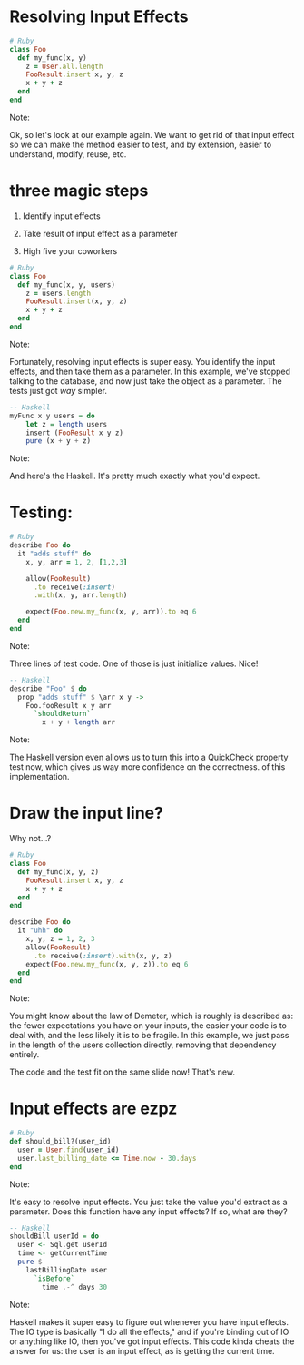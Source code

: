 # Resolving Input Effects


```ruby
# Ruby
class Foo
  def my_func(x, y)         
    z = User.all.length
    FooResult.insert x, y, z
    x + y + z                
  end
end
```

Note:

Ok, so let's look at our example again. We want to get rid of that input effect
so we can make the method easier to test, and by extension, easier to understand,
modify, reuse, etc.


# three magic steps

1. Identify input effects
<!-- .element: class="fragment" -->
2. Take result of input effect as a parameter
<!-- .element: class="fragment" -->
3. High five your coworkers
<!-- .element: class="fragment" -->


```ruby
# Ruby
class Foo
  def my_func(x, y, users)
    z = users.length
    FooResult.insert(x, y, z)
    x + y + z
  end
end
```

Note:

Fortunately, resolving input effects is super easy. You identify the input
effects, and then take them as a parameter. In this example, we've stopped
talking to the database, and now just take the object as a parameter. The tests
just got *way* simpler.


```haskell
-- Haskell
myFunc x y users = do
    let z = length users
    insert (FooResult x y z)
    pure (x + y + z)
```

Note:

And here's the Haskell. It's pretty much exactly what you'd expect.


# Testing:

```ruby
# Ruby
describe Foo do
  it "adds stuff" do
    x, y, arr = 1, 2, [1,2,3]

    allow(FooResult)
      .to receive(:insert)
      .with(x, y, arr.length)

    expect(Foo.new.my_func(x, y, arr)).to eq 6
  end
end
```

Note:

Three lines of test code. One of those is just initialize values. Nice!


```haskell
-- Haskell
describe "Foo" $ do
  prop "adds stuff" $ \arr x y ->
    Foo.fooResult x y arr 
      `shouldReturn`
        x + y + length arr
```

Note:

The Haskell version even allows us to turn this into a QuickCheck property test
now, which gives us way more confidence on the correctness. of this
implementation.


# Draw the input line?


Why not...?

```ruby
# Ruby
class Foo
  def my_func(x, y, z)
    FooResult.insert x, y, z
    x + y + z
  end
end

describe Foo do
  it "uhh" do
    x, y, z = 1, 2, 3
    allow(FooResult)
      .to receive(:insert).with(x, y, z)
    expect(Foo.new.my_func(x, y, z)).to eq 6
  end
end
```

Note:

You might know about the law of Demeter, which is roughly is described as: the
fewer expectations you have on your inputs, the easier your code is to deal
with, and the less likely it is to be fragile. In this example, we just pass in
the length of the users collection directly, removing that dependency entirely.

The code and the test fit on the same slide now! That's new.


# Input effects are ezpz

```ruby
# Ruby
def should_bill?(user_id)
  user = User.find(user_id)
  user.last_billing_date <= Time.now - 30.days
end
```

Note:

It's easy to resolve input effects. You just take the value you'd extract as a
parameter.  Does this function have any input effects? If so, what are they?


```haskell
-- Haskell
shouldBill userId = do
  user <- Sql.get userId
  time <- getCurrentTime
  pure $
    lastBillingDate user 
      `isBefore` 
        time .-^ days 30
```

Note:

Haskell makes it super easy to figure out whenever you have input effects. The
IO type is basically "I do all the effects," and if you're binding out of IO or
anything like IO, then you've got input effects. This code kinda cheats the
answer for us: the user is an input effect, as is getting the current time.
